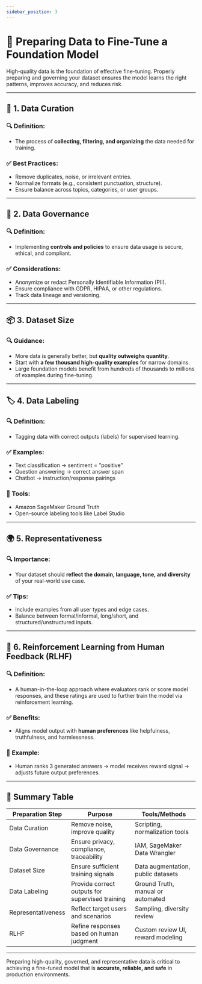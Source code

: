 ```yaml
---
sidebar_position: 3
---
```


# 📂 Preparing Data to Fine-Tune a Foundation Model

High-quality data is the foundation of effective fine-tuning. Properly preparing and governing your dataset ensures the model learns the right patterns, improves accuracy, and reduces risk.

---

## 🧹 1. Data Curation

### 🔍 Definition:
- The process of **collecting, filtering, and organizing** the data needed for training.

### ✅ Best Practices:
- Remove duplicates, noise, or irrelevant entries.
- Normalize formats (e.g., consistent punctuation, structure).
- Ensure balance across topics, categories, or user groups.

---

## 🔐 2. Data Governance

### 🔍 Definition:
- Implementing **controls and policies** to ensure data usage is secure, ethical, and compliant.

### ✅ Considerations:
- Anonymize or redact Personally Identifiable Information (PII).
- Ensure compliance with GDPR, HIPAA, or other regulations.
- Track data lineage and versioning.

---

## 📦 3. Dataset Size

### 🔍 Guidance:
- More data is generally better, but **quality outweighs quantity**.
- Start with **a few thousand high-quality examples** for narrow domains.
- Large foundation models benefit from hundreds of thousands to millions of examples during fine-tuning.

---

## 🏷️ 4. Data Labeling

### 🔍 Definition:
- Tagging data with correct outputs (labels) for supervised learning.

### ✅ Examples:
- Text classification → sentiment = "positive"
- Question answering → correct answer span
- Chatbot → instruction/response pairings

### 🧰 Tools:
- Amazon SageMaker Ground Truth
- Open-source labeling tools like Label Studio

---

## 🌍 5. Representativeness

### 🔍 Importance:
- Your dataset should **reflect the domain, language, tone, and diversity** of your real-world use case.

### ✅ Tips:
- Include examples from all user types and edge cases.
- Balance between formal/informal, long/short, and structured/unstructured inputs.

---

## 🤝 6. Reinforcement Learning from Human Feedback (RLHF)

### 🔍 Definition:
- A human-in-the-loop approach where evaluators rank or score model responses, and these ratings are used to further train the model via reinforcement learning.

### ✅ Benefits:
- Aligns model output with **human preferences** like helpfulness, truthfulness, and harmlessness.

### 🧪 Example:
- Human ranks 3 generated answers → model receives reward signal → adjusts future output preferences.

---

## 🧩 Summary Table

| Preparation Step   | Purpose                                         | Tools/Methods                      |
| ------------------ | ----------------------------------------------- | ---------------------------------- |
| Data Curation      | Remove noise, improve quality                   | Scripting, normalization tools     |
| Data Governance    | Ensure privacy, compliance, traceability        | IAM, SageMaker Data Wrangler       |
| Dataset Size       | Ensure sufficient training signals              | Data augmentation, public datasets |
| Data Labeling      | Provide correct outputs for supervised training | Ground Truth, manual or automated  |
| Representativeness | Reflect target users and scenarios              | Sampling, diversity review         |
| RLHF               | Refine responses based on human judgment        | Custom review UI, reward modeling  |

---

Preparing high-quality, governed, and representative data is critical to achieving a fine-tuned model that is **accurate, reliable, and safe** in production environments.
